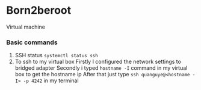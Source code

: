 # Born2beroot
Virtual machine 
### Basic commands
1. SSH status
`systemctl status ssh`
2. To ssh to my virtual box
Firstly I configured the network settings to bridged adapter
Secondly i typed `hostname -I` command in my virtual box to get the hostname ip
After that just type `ssh quanguye@<hostname -I> -p 4242` in my terminal
